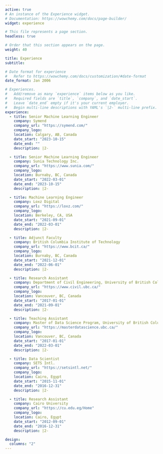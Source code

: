 ```yaml
---
active: true
# An instance of the Experience widget.
# Documentation: https://wowchemy.com/docs/page-builder/
widget: experience

# This file represents a page section.
headless: true

# Order that this section appears on the page.
weight: 40

title: Experience
subtitle:

# Date format for experience
#   Refer to https://wowchemy.com/docs/customization/#date-format
date_format: Jan 2006

# Experiences.
#   Add/remove as many `experience` items below as you like.
#   Required fields are `title`, `company`, and `date_start`.
#   Leave `date_end` empty if it's your current employer.
#   Begin multi-line descriptions with YAML's `|2-` multi-line prefix.
experience:
  - title: Senior Machine Learning Engineer
    company: Symend
    company_url: "https://symend.com/"
    company_logo:
    location: Calgary, AB, Canada
    date_start: "2023-10-15"
    date_end: ""
    description: |2-

  - title: Senior Machine Learning Engineer
    company: Sunia Technology Inc.
    company_url: "https://www.sunia.com/"
    company_logo:
    location: Burnaby, BC, Canada
    date_start: "2022-03-01"
    date_end: "2023-10-15"
    description: |2-

  - title: Machine Learning Engineer
    company: Loxz Digital
    company_url: "https://loxz.com/"
    company_logo:
    location: Berkeley, CA, USA
    date_start: "2021-09-01"
    date_end: "2022-03-01"
    description: |2-

  - title: Adjunct Faculty
    company: British Columbia Institute of Technology
    company_url: "https://www.bcit.ca/"
    company_logo:
    location: Burnaby, BC, Canada
    date_start: "2021-12-01"
    date_end: "2022-06-01"
    description: |2-

  - title: Research Assistant
    company: Department of Civil Engineering, University of British Columbia
    company_url: "https://www.civil.ubc.ca/"
    company_logo:
    location: Vancouver, BC, Canada
    date_start: "2017-01-01"
    date_end: "2021-09-01"
    description: |2-

  - title: Teaching Assistant
    company: Master of Data Science Program, University of British Columbia
    company_url: "https://masterdatascience.ubc.ca/"
    company_logo:
    location: Vancouver, BC, Canada
    date_start: "2017-01-01"
    date_end: "2022-03-01"
    description: |2-

  - title: Data Scientist
    company: SETS Intl.
    company_url: "https://setsintl.net/"
    company_logo:
    location: Cairo, Egypt
    date_start: "2015-11-01"
    date_end: "2016-12-31"
    description: |2-

  - title: Research Assistant
    company: Cairo University
    company_url: "https://cu.edu.eg/Home"
    company_logo:
    location: Cairo, Egypt
    date_start: "2012-09-01"
    date_end: "2016-12-31"
    description: |2-

design:
  columns: "2"
---
```

